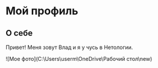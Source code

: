 # Мой профиль

   ## О себе

   Привет! Меня зовут Влад и я у чусь в Нетологии.

   ![Мое фото](C:\Users\userm\OneDrive\Рабочий стол\new)